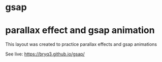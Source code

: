 # gsap
<h1>parallax effect and gsap animation</h1>

<p> This layout was created to practice parallax effects and gsap animations </p>

See live: https://bryq3.github.io/gsap/

